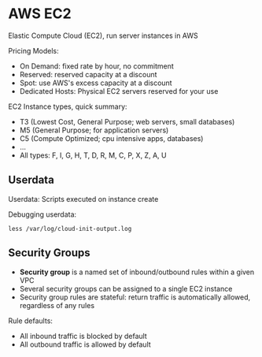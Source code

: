 # AWS EC2

Elastic Compute Cloud (EC2), run server instances in AWS

Pricing Models:

- On Demand: fixed rate by hour, no commitment
- Reserved: reserved capacity at a discount
- Spot: use AWS's excess capacity at a discount
- Dedicated Hosts: Physical EC2 servers reserved for your use

EC2 Instance types, quick summary:

- T3 (Lowest Cost, General Purpose; web servers, small databases)
- M5 (General Purpose; for application servers)
- C5 (Compute Optimized; cpu intensive apps, databases)
- ...
- All types: F, I, G, H, T, D, R, M, C, P, X, Z, A, U

## Userdata

Userdata: Scripts executed on instance create

Debugging userdata:

	less /var/log/cloud-init-output.log

## Security Groups

- **Security group** is a named set of inbound/outbound rules within a given VPC
- Several security groups can be assigned to a single EC2 instance
- Security group rules are stateful: return traffic is automatically allowed, regardless of any rules

Rule defaults:

- All inbound traffic is blocked by default
- All outbound traffic is allowed by default
